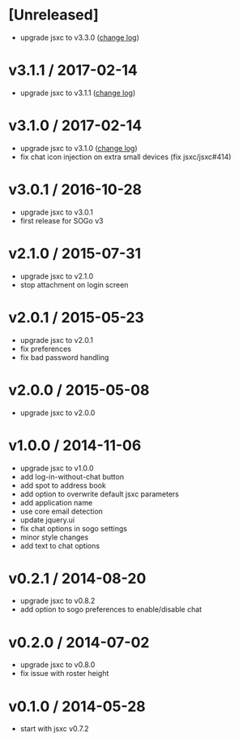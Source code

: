 [Unreleased]
===
- upgrade jsxc to v3.3.0 ([change log](https://github.com/jsxc/jsxc/blob/master/CHANGELOG.md))

v3.1.1 / 2017-02-14
===
- upgrade jsxc to v3.1.1 ([change log](https://github.com/jsxc/jsxc/blob/master/CHANGELOG.md))

v3.1.0 / 2017-02-14
===
- upgrade jsxc to v3.1.0 ([change log](https://github.com/jsxc/jsxc/blob/master/CHANGELOG.md))
- fix chat icon injection on extra small devices (fix jsxc/jsxc#414)

v3.0.1 / 2016-10-28
===
- upgrade jsxc to v3.0.1
- first release for SOGo v3

v2.1.0 / 2015-07-31
===
- upgrade jsxc to v2.1.0
- stop attachment on login screen

v2.0.1 / 2015-05-23
===
- upgrade jsxc to v2.0.1
- fix preferences
- fix bad password handling

v2.0.0 / 2015-05-08
===
- upgrade jsxc to v2.0.0

v1.0.0 / 2014-11-06
===
- upgrade jsxc to v1.0.0
- add log-in-without-chat button
- add spot to address book
- add option to overwrite default jsxc parameters
- add application name
- use core email detection
- update jquery.ui
- fix chat options in sogo settings
- minor style changes
- add text to chat options

v0.2.1 / 2014-08-20
===
- upgrade jsxc to v0.8.2
- add option to sogo preferences to enable/disable chat

v0.2.0 / 2014-07-02
===
- upgrade jsxc to v0.8.0
- fix issue with roster height

v0.1.0 / 2014-05-28
===
- start with jsxc v0.7.2
